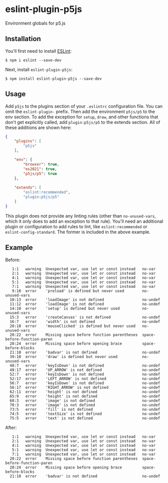 # eslint-plugin-p5js

Environment globals for p5.js

## Installation

You'll first need to install [ESLint](http://eslint.org):

```
$ npm i eslint --save-dev
```

Next, install `eslint-plugin-p5js`:

```
$ npm install eslint-plugin-p5js --save-dev
```


## Usage

Add `p5js` to the plugins section of your `.eslintrc` configuration file. You can omit the `eslint-plugin-` prefix. Then add the environment `p5js/p5` to the env section. To add the exception for `setup`, `draw`, and other functions that don't get explicitly called, add `plugin:p5js/p5` to the extends section. All of these additions are shown here:

```json
{
    "plugins": [
        "p5js"
    ],

    "env": {
        "browser": true,
        "es2021": true,
        "p5js/p5": true
    },
    
    "extends": [
        "eslint:recommended",
        "plugin:p5js/p5"
    ]
}
```

This plugin does not provide any linting rules (other than `no-unused-vars`, which it only does to add an exception to that rule). You'll need an additional plugin or configuration to add rules to lint, like `eslint:recommended` or `eslint-config-standard`. The former is included in the above example.

## Example
Before:

```
   1:1   warning  Unexpected var, use let or const instead   no-var
   2:1   warning  Unexpected var, use let or const instead   no-var
   4:1   warning  Unexpected var, use let or const instead   no-var
   5:1   warning  Unexpected var, use let or const instead   no-var
   7:1   warning  Unexpected var, use let or const instead   no-var
   9:10  error    'preload' is defined but never used        no-unused-vars
  10:13  error    'loadImage' is not defined                 no-undef
  11:12  error    'loadImage' is not defined                 no-undef
  14:10  error    'setup' is defined but never used          no-unused-vars
  15:3   error    'createCanvas' is not defined              no-undef
  16:7   error    'width' is not defined                     no-undef
  20:10  error    'mouseClicked' is defined but never used   no-unused-vars
  20:22  error    Missing space before function parentheses  space-before-function-paren
  20:24  error    Missing space before opening brace         space-before-blocks
  21:10  error    'badvar' is not defined                    no-undef
  39:10  error    'draw' is defined but never used           no-unused-vars
  48:7   error    'keyIsDown' is not defined                 no-undef
  48:17  error    'UP_ARROW' is not defined                  no-undef
  52:7   error    'keyIsDown' is not defined                 no-undef
  52:17  error    'LEFT_ARROW' is not defined                no-undef
  56:7   error    'keyIsDown' is not defined                 no-undef
  56:17  error    'RIGHT_ARROW' is not defined               no-undef
  62:11  error    'height' is not defined                    no-undef
  65:9   error    'height' is not defined                    no-undef
  68:3   error    'image' is not defined                     no-undef
  70:3   error    'image' is not defined                     no-undef
  73:5   error    'fill' is not defined                      no-undef
  74:5   error    'textSize' is not defined                  no-undef
  75:5   error    'text' is not defined                      no-undef
```

After:

```
   1:1   warning  Unexpected var, use let or const instead   no-var
   2:1   warning  Unexpected var, use let or const instead   no-var
   4:1   warning  Unexpected var, use let or const instead   no-var
   5:1   warning  Unexpected var, use let or const instead   no-var
   7:1   warning  Unexpected var, use let or const instead   no-var
  20:22  error    Missing space before function parentheses  space-before-function-paren
  20:24  error    Missing space before opening brace         space-before-blocks
  21:10  error    'badvar' is not defined                    no-undef

```
